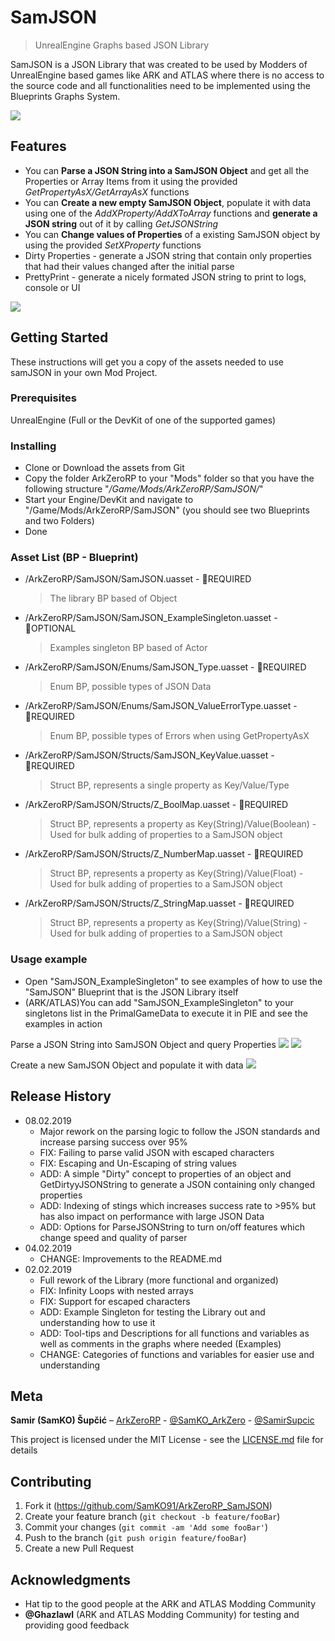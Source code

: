 # SamJSON
> UnrealEngine Graphs based JSON Library

SamJSON is a JSON Library that was created to be used by Modders of UnrealEngine based games like ARK and ATLAS where there is no access to the source code and all functionalities need to be implemented using the Blueprints Graphs System.

![](Screenshot_0.png)

## Features
* You can **Parse a JSON String into a SamJSON Object** and get all the Properties or Array Items from it using the provided _GetPropertyAsX/GetArrayAsX_ functions
* You can **Create a new empty SamJSON Object**, populate it with data using one of the _AddXProperty/AddXToArray_ functions and **generate a JSON string** out of it by calling _GetJSONString_
* You can **Change values of Properties** of a existing SamJSON object by using the provided _SetXProperty_ functions
* Dirty Properties - generate a JSON string that contain only properties that had their values changed after the initial parse
* PrettyPrint - generate a nicely formated JSON string to print to logs, console or UI

![](Screenshot_2.png)

## Getting Started

These instructions will get you a copy of the assets needed to use samJSON in your own Mod Project.

### Prerequisites

UnrealEngine (Full or the DevKit of one of the supported games)

### Installing

* Clone or Download the assets from Git
* Copy the folder ArkZeroRP to your "Mods" folder so that you have the following structure "*/Game/Mods/ArkZeroRP/SamJSON/*"
* Start your Engine/DevKit and navigate to "/Game/Mods/ArkZeroRP/SamJSON" (you should see two Blueprints and two Folders)
* Done

### Asset List (BP - Blueprint)

* /ArkZeroRP/SamJSON/SamJSON.uasset - :red_circle:REQUIRED
  >The library BP based of Object
* /ArkZeroRP/SamJSON/SamJSON_ExampleSingleton.uasset - :large_blue_circle:OPTIONAL
  >Examples singleton BP based of Actor
* /ArkZeroRP/SamJSON/Enums/SamJSON_Type.uasset - :red_circle:REQUIRED
  >Enum BP, possible types of JSON Data
* /ArkZeroRP/SamJSON/Enums/SamJSON_ValueErrorType.uasset - :red_circle:REQUIRED
  >Enum BP, possible types of Errors when using GetPropertyAsX
* /ArkZeroRP/SamJSON/Structs/SamJSON_KeyValue.uasset - :red_circle:REQUIRED
  >Struct BP, represents a single property as Key/Value/Type
* /ArkZeroRP/SamJSON/Structs/Z_BoolMap.uasset - :red_circle:REQUIRED
  >Struct BP, represents a property as Key(String)/Value(Boolean) - Used for bulk adding of properties to a SamJSON object
* /ArkZeroRP/SamJSON/Structs/Z_NumberMap.uasset - :red_circle:REQUIRED
  >Struct BP, represents a property as Key(String)/Value(Float) - Used for bulk adding of properties to a SamJSON object
* /ArkZeroRP/SamJSON/Structs/Z_StringMap.uasset - :red_circle:REQUIRED
  >Struct BP, represents a property as Key(String)/Value(String) - Used for bulk adding of properties to a SamJSON object

### Usage example

* Open "SamJSON_ExampleSingleton" to see examples of how to use the "SamJSON" Blueprint that is the JSON Library itself
* (ARK/ATLAS)You can add "SamJSON_ExampleSingleton" to your singletons list in the PrimalGameData to execute it in PIE and see the examples in action

Parse a JSON String into SamJSON Object and query Properties
![](Screenshot_0.png)
![](Screenshot_1.png)

Create a new SamJSON Object and populate it with data
![](Screenshot_3.png)

## Release History

* 08.02.2019
	* Major rework on the parsing logic to follow the JSON standards and increase parsing success over 95%
	* FIX: Failing to parse valid JSON with escaped characters 
	* FIX: Escaping and Un-Escaping of string values
	* ADD: A simple "Dirty" concept to properties of an object and GetDirtyyJSONString to generate a JSON containing only changed properties
	* ADD: Indexing of stings which increases success rate to >95% but has also impact on performance with large JSON Data
	* ADD: Options for ParseJSONString to turn on/off features which change speed and quality of parser
* 04.02.2019
	* CHANGE: Improvements to the README.md
* 02.02.2019
	* Full rework of the Library (more functional and organized)
	* FIX: Infinity Loops with nested arrays
	* FIX: Support for escaped characters
	* ADD: Example Singleton for testing the Library out and understanding how to use it
	* ADD: Tool-tips and Descriptions for all functions and variables as well as comments in the graphs where needed (Examples)
	* CHANGE: Categories of functions and variables for easier use and understanding

## Meta

**Samir (SamKO) Šupčić** – [ArkZeroRP](https://arkzerorp.com/) - [@SamKO_ArkZero](https://twitter.com/SamKO_ArkZero) - [@SamirSupcic](https://twitter.com/SamirSupcic)

This project is licensed under the MIT License - see the [LICENSE.md](LICENSE.md) file for details

## Contributing

1. Fork it (<https://github.com/SamKO91/ArkZeroRP_SamJSON>)
2. Create your feature branch (`git checkout -b feature/fooBar`)
3. Commit your changes (`git commit -am 'Add some fooBar'`)
4. Push to the branch (`git push origin feature/fooBar`)
5. Create a new Pull Request

## Acknowledgments

* Hat tip to the good people at the ARK and ATLAS Modding Community
* **@Ghazlawl** (ARK and ATLAS Modding Community) for testing and providing good feedback

